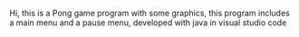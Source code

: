 Hi, this is a Pong game program with some graphics, this program includes a main menu and a pause menu, developed with java in visual studio code
